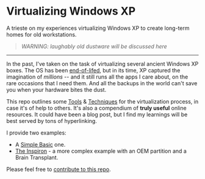 # Virtualizing Windows XP

A trieste on my experiences virtualizing Windows XP to create long-term homes for old workstations.

> *WARNING:  laughably old dustware will be discussed here*

---

In the past, I've taken on the task of virtualizing several ancient Windows XP boxes.
The OS has been [end-of-lifed](http://www.microsoft.com/en-us/windows/enterprise/end-of-support.aspx),
but in its time, XP captured the imagination of *millions* --
and it still runs all the apps I care about, on the rare occasions that I need them.
And all the backups in the world can't save you when your hardware bites the dust.

This repo outlines some [Tools](Tools.md) &amp; [Techniques](Techniques.md) for the virtualization process, in case it's of help to others.
It's also a compendium of **truly useful** online resources.
It could have been a blog post, but I find my learnings will be best served by tons of hyperlinking.

I provide two examples:

- A [Simple Basic](Example-Simple.md) one.
- [The Inspiron](Example-Inspiron.md) - a more complex example with an OEM partition and a Brain Transplant.

Please feel free to [contribute to this repo](CONTRIBUTING.md).



<!--
[VirtualBox](Tools.md#virtualbox)
[Windows XP](Tools.md#windows-xp)
[Virtual Disks](Tools.md#virtual-disks)
[VMDK](Tools.md#virtual-disks)
[XP Helper](Tools.md#xp-helper)
[Ghost](Tools.md#ghost)
[Recover My Computer](Tools.md#ghost)

[Initial VM Setup](Techniques.md#initial-vm-setup)
[Partitioning](Techniques.md#partitioning)
[diskpart](Techniques.md#diskpart)
[`boot.ini` file](Techniques.md#bootini)
[Norton Support Utilities](Techniques.md#norton-support-utilities)
[Partition Table Operations](Techniques.md#norton-support-utilities)
[Edit boot.ini](Techniques.md#norton-support-utilities)
[Disk Management](Techniques.md#disk-management)
[Recovery Console](Techniques.md#xp-recovery-console)
[Repair Installation](Techniques.md#xp-repair-installation)
[Restoring with Ghost](Techniques.md#restoring-with-ghost)
[Windows Updates](Techniques.md#windows-updates)
-->
